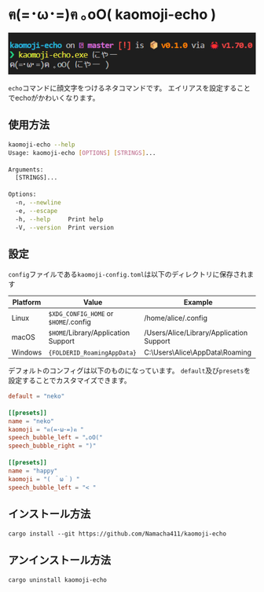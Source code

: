# ฅ(=･ω･=)ฅ ｡oO( kaomoji-echo )

![スクリーンショット](./images/スクリーンショット.png)

`echo`コマンドに顔文字をつけるネタコマンドです。
エイリアスを設定することでechoがかわいくなります。

## 使用方法

```sh
kaomoji-echo --help
Usage: kaomoji-echo [OPTIONS] [STRINGS]...

Arguments:
  [STRINGS]...

Options:
  -n, --newline
  -e, --escape
  -h, --help     Print help
  -V, --version  Print version
```

## 設定

`config`ファイルである`kaomoji-config.toml`は以下のディレクトリに保存されます

|Platform | Value                                 | Example                                  |
| ------- | ------------------------------------- | ---------------------------------------- |
| Linux   | `$XDG_CONFIG_HOME` or `$HOME`/.config | /home/alice/.config                      |
| macOS   | `$HOME`/Library/Application Support   | /Users/Alice/Library/Application Support |
| Windows | `{FOLDERID_RoamingAppData}`           | C:\Users\Alice\AppData\Roaming           |

デフォルトのコンフィグは以下のものになっています。
`default`及び`presets`を設定することでカスタマイズできます。
```toml
default = "neko"

[[presets]]
name = "neko"
kaomoji = "ฅ(=･ω･=)ฅ "
speech_bubble_left = "｡oO("
speech_bubble_right = ")"

[[presets]]
name = "happy"
kaomoji = "( ＾ω＾) "
speech_bubble_left = "< "
```

## インストール方法

`cargo install --git https://github.com/Namacha411/kaomoji-echo`

## アンインストール方法

`cargo uninstall kaomoji-echo`
